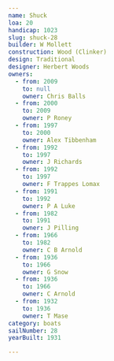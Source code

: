 ```yaml
---
name: Shuck
loa: 20
handicap: 1023
slug: shuck-28
builder: W Mollett
construction: Wood (Clinker)
design: Traditional
designer: Herbert Woods
owners:
  - from: 2009
    to: null
    owner: Chris Balls
  - from: 2000
    to: 2009
    owner: P Roney
  - from: 1997
    to: 2000
    owner: Alex Tibbenham
  - from: 1992
    to: 1997
    owner: J Richards
  - from: 1992
    to: 1997
    owner: F Trappes Lomax
  - from: 1991
    to: 1992
    owner: P A Luke
  - from: 1982
    to: 1991
    owner: J Pilling
  - from: 1966
    to: 1982
    owner: C B Arnold
  - from: 1936
    to: 1966
    owner: G Snow
  - from: 1936
    to: 1966
    owner: C Arnold
  - from: 1932
    to: 1936
    owner: T Mase
category: boats
sailNumber: 28
yearBuilt: 1931

---
```

